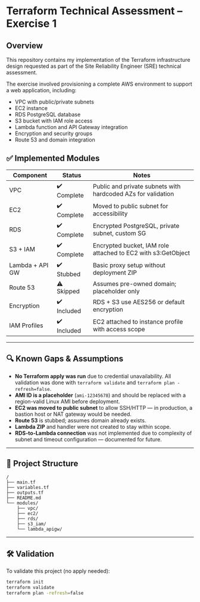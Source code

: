 # Terraform Technical Assessment – Exercise 1

## Overview

This repository contains my implementation of the Terraform infrastructure design requested as part of the Site Reliability Engineer (SRE) technical assessment.

The exercise involved provisioning a complete AWS environment to support a web application, including:
- VPC with public/private subnets
- EC2 instance
- RDS PostgreSQL database
- S3 bucket with IAM role access
- Lambda function and API Gateway integration
- Encryption and security groups
- Route 53 and domain integration

## ✅ Implemented Modules

| Component      | Status       | Notes |
|----------------|--------------|-------|
| VPC            | ✔️ Complete  | Public and private subnets with hardcoded AZs for validation |
| EC2            | ✔️ Complete  | Moved to public subnet for accessibility |
| RDS            | ✔️ Complete  | Encrypted PostgreSQL, private subnet, custom SG |
| S3 + IAM       | ✔️ Complete  | Encrypted bucket, IAM role attached to EC2 with s3:GetObject |
| Lambda + API GW| ✔️ Stubbed  | Basic proxy setup without deployment ZIP |
| Route 53       | ⚠️ Skipped   | Assumes pre-owned domain; placeholder only |
| Encryption     | ✔️ Included | RDS + S3 use AES256 or default encryption |
| IAM Profiles   | ✔️ Included | EC2 attached to instance profile with access scope |

---

## 🔍 Known Gaps & Assumptions

- **No Terraform apply was run** due to credential unavailability. All validation was done with `terraform validate` and `terraform plan -refresh=false`.
- **AMI ID is a placeholder** (`ami-12345678`) and should be replaced with a region-valid Linux AMI before deployment.
- **EC2 was moved to public subnet** to allow SSH/HTTP — in production, a bastion host or NAT gateway would be needed.
- **Route 53** is stubbed; assumes domain already exists.
- **Lambda ZIP** and handler were not created to stay within scope.
- **RDS-to-Lambda connection** was not implemented due to complexity of subnet and timeout configuration — documented for future.

---

## 📂 Project Structure

```
/
├── main.tf
├── variables.tf
├── outputs.tf
├── README.md
└── modules/
    ├── vpc/
    ├── ec2/
    ├── rds/
    ├── s3_iam/
    └── lambda_apigw/
```

---

## 🛠️ Validation

To validate this project (no apply needed):

```bash
terraform init
terraform validate
terraform plan -refresh=false
```
